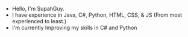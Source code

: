 - Hello, I'm SupahGuy.
- I have experience in Java, C#, Python, HTML, CSS, & JS (From most experienced to least.)
- I'm currently Improving my skills in C# and Python

<!---
SupahGuy/SupahGuy is a ✨ special ✨ repository because its `README.md` (this file) appears on your GitHub profile.
You can click the Preview link to take a look at your changes.
--->
